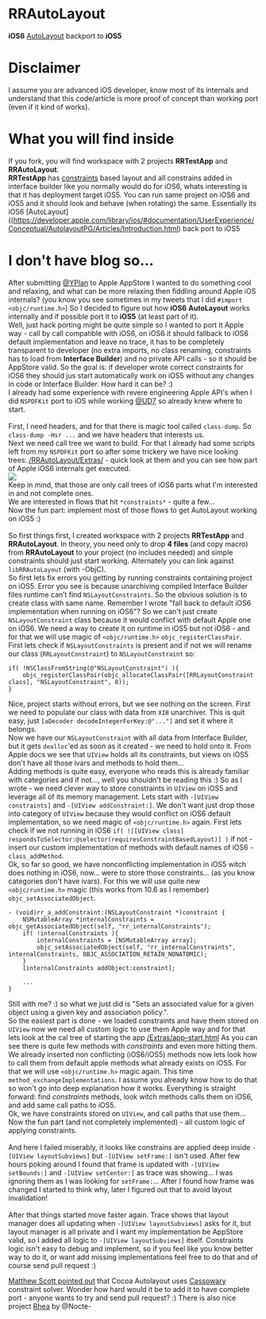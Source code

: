 RRAutoLayout
============

**iOS6** [AutoLayout](https://developer.apple.com/library/ios/#documentation/UserExperience/Conceptual/AutolayoutPG/Articles/Introduction.html) backport to **iOS5**

Disclaimer
============
I assume you are advanced iOS developer, know most of its internals and understand that this code/article is more proof of concept than working port (even if it kind of works).

What you will find inside
============
If you fork, you will find workspace with 2 projects **RRTestApp** and **RRAutoLayout**.<br />
**RRTestApp** has [constraints](https://developer.apple.com/library/ios/#documentation/UserExperience/Conceptual/AutolayoutPG/Articles/constraintFundamentals.html#//apple_ref/doc/uid/TP40010853-CH2-SW1) based layout and all constrains added in interface builder like you normally would do for iOS6, whats interesting is that it has deployment target iOS5. You can run same project on iOS6 and iOS5 and it should look and behave (when rotating) the same. Essentially its iOS6 [AutoLayout]((https://developer.apple.com/library/ios/#documentation/UserExperience/Conceptual/AutolayoutPG/Articles/Introduction.html) back port to iOS5

I don't have blog so...
============
After submitting [@YPlan](http://yplanapp.com) to Apple AppStore I wanted to do something cool and relaxing, and what can be more relaxing then fiddling around Apple iOS internals? (you know you see sometimes in my tweets that I did `#import <objc/runtime.h>`) So I decided to figure out how **iOS6** **AutoLayout** works internally and if possible port it to **iOS5** (at least part of it).<br />
Well, just hack porting might be quite simple so I wanted to port it Apple way - call by call compatible with iOS6, on iOS6 it should fallback to iOS6 default implementation and leave no trace, it has to be completely transparent to developer (no extra imports, no class renaming, constraints has to load from **Interface Builder**) and no private API calls - so it should be AppStore valid. So the goal is: if developer wrote correct constraints for iOS6 they should jus start automatically work on iOS5 without any changes in code or Interface Builder. How hard it can be? :)<br />
I already had some experience with revere engineering Apple API's when I did `NSPDFKit` port to iOS while working [@UD7](http://ud7.com) so already knew where to start.<br /><br />
First, I need headers, and for that there is magic tool called `class-dump`. So `class-dump -Hsr ...` and we have headers that interests us.<br />
Next we need call tree we want to build. For that I already had some scripts left from my `NSPDFKit` port so after some trickery we have nice looking trees: [/RRAutoLayout/Extras/](https://github.com/RolandasRazma/RRAutoLayout/tree/master/Extras) - quick look at them and you can see how part of Apple iOS6 internals get executed.<br />
<a target='_blank' title='ImageShack - Image And Video Hosting' href='http://imageshack.us/photo/my-images/189/callstack.jpg/'><img src='http://img189.imageshack.us/img189/2086/callstack.jpg' border='0'/></a><br />
Keep in mind, that those are only call trees of iOS6 parts what I'm interested in and not complete ones.<br />
We are interested in flows that hit `*constraints*` - quite a few...<br />
Now the fun part: implement most of those flows to get AutoLayout working on iOS5 :)<br />
<br />
So first things first, I created workspace with 2 projects **RRTestApp** and **RRAutoLayout**. In theory, you need only to drop **4 files** (and copy macro) from **RRAutoLayout** to your project (no includes needed) and simple constraints should just start working. Alternately you can link against `libRRAutoLayout` (with -ObjC).<br />
So first lets fix errors you getting by running constraints containing project on iOS5. Error you see is because unarchiving compiled Interface Builder files runtime can’t find `NSLayoutConstraints`. So the obvious solution is to create class with same name. Remember I wrote "fall back to default iOS6 implementation when running on iOS6"? So we can't just create `NSLayoutConstraint` class because it would conflict with default Apple one on iOS6. We need a way to create it on runtime in iOS5 but not iOS6 - and for that we will use magic of `<objc/runtime.h>` `objc_registerClassPair`.<br />
First lets check if `NSLayoutConstraints` is present and if not we will rename our class (`RRLayoutConstraint`) to `NSLayoutConstraint` so:
```objc
if( !NSClassFromString(@"NSLayoutConstraint") ){
    objc_registerClassPair(objc_allocateClassPair([RRLayoutConstraint class], "NSLayoutConstraint", 0));
}
```
Nice, project starts without errors, but we see nothing on the screen. First we need to populate our class with data from `XIB` unarchiver. This is quit easy, just `[aDecoder decodeIntegerForKey:@"..."]` and set it where it belongs.<br />
Now we have our `NSLayoutConstraint` with all data from Interface Builder, but it gets `dealloc`'ed as soon as it created - we need to hold onto it. From Apple docs we see that `UIView` holds all its constraints, but views on iOS5 don't have all those ivars and methods to hold them...<br />
Adding methods is quite easy, everyone who reads this is already familiar with categories and if not..., well you shouldn't be reading this :) So as I wrote - we need clever way to store constraints in `UIView` on iOS5 and leverage all of its memory management. Lets start with `-[UIView constraints]` and `-[UIView addConstraint:]`. 
We don't want just drop those into category of `UIView` because they would conflict on iOS6 default implementation, so we need magic of `<objc/runtime.h>` again. First lets check if we not running in iOS6 `if( ![[UIView class] respondsToSelector:@selector(requiresConstraintBasedLayout)] )` if not - insert our custom implementation of methods with default names of iOS6 - `class_addMethod`.<br />
Ok, so far so good, we have nonconflicting implementation in iOS5 witch does nothing in iOS6, now... were to store those constraints... (as you know categories don't have ivars). For this we will use quite new `<objc/runtime.h>` magic (this works from 10.6 as I remember) `objc_setAssociatedObject`. 
```objc
- (void)rr_a_addConstraint:(NSLayoutConstraint *)constraint {
    NSMutableArray *internalConstraints = objc_getAssociatedObject(self, "rr_internalConstraints");
    if( !internalConstraints ){
        internalConstraints = [NSMutableArray array];
        objc_setAssociatedObject(self, "rr_internalConstraints", internalConstraints, OBJC_ASSOCIATION_RETAIN_NONATOMIC);
    }
    [internalConstraints addObject:constraint];
    
    ...
}
```
Still with me? :) so what we just did is "Sets an associated value for a given object using a given key and association policy.".<br />
So the easiest part is done - we loaded constraints and have them stored on `UIView` now we need all custom logic to use them Apple way and for that lets look at the cal tree of starting the app [/Extras/app-start.html](https://github.com/RolandasRazma/RRAutoLayout/tree/master/Extras) As you can see there is quite few methods with *constraints* and even more hitting them. We already inserted non conflicting (iOS6/iOS5) methods now lets look how to call them from default apple methods what already exists on iOS5. For that we will use `<objc/runtime.h>` magic again. This time `method_exchangeImplementations`. I assume you already know how to do that so won't go into deep explanation how it works. 
Everything is straight forward: find *constraints* methods, look witch methods calls them on iOS6, and add same call paths to iOS5.<br />
Ok, we have constraints stored on `UIView`, and call paths that use them...<br />
Now the fun part (and not completely implemented) - all custom logic of applying constraints. <br />
<br />
And here I failed miserably, it looks like constrains are applied deep inside `-[UIView layoutSubviews]` but `-[UIView setFrame:]` isn't used. After few hours poking around I found that frame is updated with `-[UIView setBounds:]` and `-[UIView setCenter:]` as trace was showing... I was ignoring them as I was looking for `setFrame:`... After I found how frame was changed I started to think why, later I figured out that to avoid layout invalidation!<br />
<br />
After that things started move faster again. Trace shows that layout manager does all updating when `-[UIView layoutSubviews]` asks for it, but layout manager is all private and I want my implementation be AppStore valid, so I added all logic to `-[UIView layoutSubviews]` itself. Constraints logic isn't easy to debug and implement, so if you feel like you know better way to do it, or want add missing implementations feel free to do that and of course send pull request :)

[Matthew Scott pointed out](http://stacks.11craft.com/cassowary-cocoa-autolayout-and-enaml-constraints.html) that Cocoa Autolayout uses [Cassowary](http://www.cs.washington.edu/research/constraints/cassowary/) constraint solver. Wonder how hard would it be to add it to have complete port - anyone wants to try and send pull request? :)
There is also nice project [Rhea](https://github.com/Nocte-/rhea) by @Nocte-
